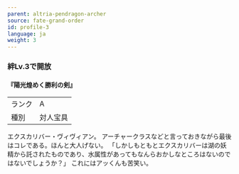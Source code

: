 ```yaml
---
parent: altria-pendragon-archer
source: fate-grand-order
id: profile-3
language: ja
weight: 3
---
```


### 絆Lv.3で開放

#### 『陽光煌めく勝利の剣』

<table>
  <tr><td>ランク</td><td>A</td></tr>
  <tr><td>種別</td><td>対人宝具</td></tr>
</table>

エクスカリバー・ヴィヴィアン。
アーチャークラスなどと言っておきながら最後はコレである。ほんと大人げない。
「しかしもともとエクスカリバーは湖の妖精から託されたものであり、水属性があってもなんらおかしなところはないのではないでしょうか？」
これにはアッくんも苦笑い。
